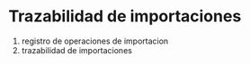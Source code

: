 # Trazabilidad de importaciones

1. registro de operaciones de importacion
2. trazabilidad de importaciones
